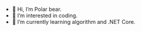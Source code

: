 - 👋 Hi, I’m Polar bear.
- 👀 I’m interested in coding.
- 🌱 I’m currently learning algorithm and .NET Core.

<!---
FakeStandard/FakeStandard is a ✨ special ✨ repository because its `README.md` (this file) appears on your GitHub profile.
You can click the Preview link to take a look at your changes.
--->
